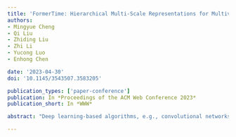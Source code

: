 ```yaml
---
title: 'FormerTime: Hierarchical Multi-Scale Representations for Multivariate Time Series Classification'
authors:
- Mingyue Cheng
- Qi Liu
- Zhiding Liu
- Zhi Li
- Yucong Luo
- Enhong Chen

date: '2023-04-30'
doi: '10.1145/3543507.3583205'

publication_types: ['paper-conference']
publication: In *Proceedings of the ACM Web Conference 2023*
publication_short: In *WWW*

abstract: "Deep learning-based algorithms, e.g., convolutional networks, have significantly facilitated multivariate time series classification (MTSC) task. Nevertheless, they suffer from the limitation in modeling long-range dependence due to the nature of convolution operations. Recent advancements have shown the potential of transformers to capture long-range dependence. However, it would incur severe issues, such as fixed scale representations, temporal-invariant and quadratic time complexity, with transformers directly applicable to the MTSC task because of the distinct properties of time series data. To tackle these issues, we propose FormerTime, an hierarchical representation model for improving the classification capacity for the MTSC task. In the proposed FormerTime, we employ a hierarchical network architecture to perform multi-scale feature maps. Besides, a novel transformer encoder is further designed, in which an efficient temporal reduction attention layer and a well-informed contextual positional encoding generating strategy are developed. To sum up, FormerTime exhibits three aspects of merits: (1) learning hierarchical multi-scale representations from time series data, (2) inheriting the strength of both transformers and convolutional networks, and (3) tacking the efficiency challenges incurred by the self-attention mechanism. Extensive experiments performed on 10 publicly available datasets from UEA archive verify the superiorities of the FormerTime compared to previous competitive baselines."

---
```


